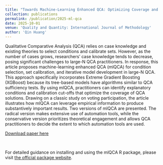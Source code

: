 ```yaml
---
title: "Towards Machine-Learning Enhanced QCA: Optimizing Coverage and Empirical Significance"
collection: publications
permalink: /publication/2025-ml-qca
date: 2025-10-01
venue: 'Quality and Quantity: International Journal of Methodology'
author: 'Qin Huang'
---
```


Qualitative Comparative Analysis (QCA) relies on case knowledge and existing theories to select conditions and calibrate sets. However, as the number of cases grows, researchers’ case knowledge tends to decrease, posing significant challenges to large-N QCA practitioners. In response, this article proposes machine-learning enhanced QCA (mlQCA) for condition selection, set calibration, and iterative model development in large-N QCA. This approach specifically incorporates Extreme Gradient Boosting (XGBoost) because its tree-based models have algorithms similar to QCA sufficiency tests. By using mlQCA, practitioners can identify explanatory conditions and calibration cut-offs that optimize the coverage of QCA solutions. Drawing on a classic study on voting participation, the article illustrates how mlQCA can leverage empirical information to produce substantively important results. Two versions of mlQCA are presented. The radical version makes extensive use of automation tools, while the conservative version prioritizes theoretical engagement and allows QCA practitioners to decide the extent to which automation tools are used.

[Download paper here](https://link.springer.com/article/10.1007/s11135-025-02146-2)

<br/>

For detailed guidance on installing and using the mlQCA R package, please visit [the official package website](https://qinhuang-poliecon.github.io/mlQCA/). 
